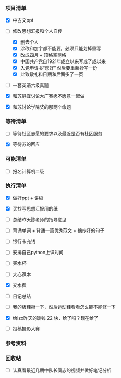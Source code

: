 ### 项目清单

- [x] 中古文ppt

- [ ] 修改思想汇报和个人自传
  - [x] 删去个人
  - [x] 涂改和加字都不能要，必须只能划掉重写
  - [x] 改成四月 + 顶格空两格
  - [x] 中国共产党自1921年成立以来写成了成以来
  - [x] 入党申请书“您好” 然后要重新抄写一份
  - [x] 此致敬礼和日期和后面多了一页
  
- [ ] 一套英语六级真题

- [x] 和苏静宜讨论大广赛愿不愿意一起做

- [x] 和苏讨论学院奖的那两个命题

  


### 等待清单

- [ ] 等待社区志愿的要求以及最近是否有社区服务

- [x] 等待苏的回应

  

### 可能清单

- [ ] 报名计算机二级

  

### 执行清单

- [x] 做好ppt + 讲稿

- [x] 买抄写思想汇报用的纸

- [ ] 总结昨天陈老师的指导意见

- [ ] 背诵单词 + 背诵一篇优秀范文 + 摘抄好的句子

- [ ] 银行卡充钱

- [ ] 安排自己python上课时间

- [ ] 买水杯

- [ ] 大心课本

- [x] 交水费

- [ ] 日记总结

- [ ] 我的板鞋擦一下，然后运动鞋看看怎么能不能修一下

- [x] 给lzx昨天的饭钱 22 块，给了吗？现在给了

- [ ] 投稿摄影大赛

  

### 参考资料

### 回收站

- [ ] 认真看最近几期中队长同志的视频并做好笔记分析